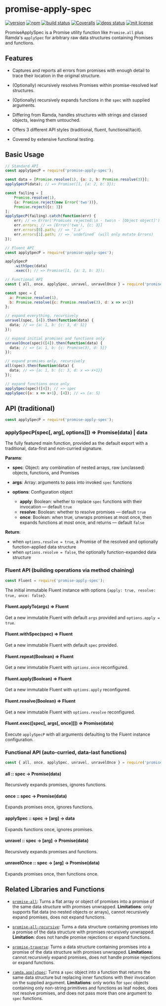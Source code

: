 
# promise-apply-spec

[![version][version-img]][version-url]
[![npm][npmjs-img]][npmjs-url]
[![build status][travis-img]][travis-url]
[![Coveralls][coveralls-img]][coveralls-url]
[![deps status][daviddm-img]][daviddm-url]
[![mit license][license-img]][license-url]

PromiseApplySpec is a Promise utility function like `Promise.all` plus Ramda's
`applySpec` for arbitrary raw data structures containing Promises and functions.

## Features

  - Captures and reports all errors from promises with enough detail to trace their
    location in the original structure.
  
  - (Optionally) recursively resolves Promises within promise-resolved leaf structures.
  
  - (Optionally) recursively expands functions in the `spec` with supplied arguments.
  
  - Differing from Ramda, handles structures with strings and classed objects, leaving
    them untouched.
  
  - Offers 3 different API styles (traditional, fluent, functional/tacit).
  
  - Covered by extensive functional testing.

## Basic Usage

```javascript
// Standard API
const applySpecP = require('promise-apply-spec');

const data = [Promise.resolve(1), {a: 2, b: Promise.resolve(3)}];
applySpecP(data); // => Promise([1, {a: 2, b: 3});

const failing = [
    Promise.resolve(1),
    {a: Promise.reject(new Error('two'))},
    Promise.reject({c: 3})
];
applySpecP(failing).catch(function(err) {
    err; // => Error('Promises rejected:\n - two\n - [Object object]')
    err.errors; // => [Error('two'), {c: 3}]
    err.errors[0].path; // => '1.a'
    err.errors[1].path; // => `undefined` (will only mutate Errors)
});

// Fluent API
const applySpecP = require('promise-apply-spec');

applySpecP
    .withSpec(data)
    .exec(); // => Promise([1, {a: 2, b: 3});

// Functional API
const { all, once, applySpec, unravel, unravelOnce } = require('promise-apply-spec');

const spec = {
  a: Promise.resolve(1),
  b: Promise.resolve({c: Promise.resolve(3), d: x => x+1})
};

// expand everything, recursively
unravel(spec, [4]).then(function(data) {
  data; // => {a: 1, b: {c: 3, d: 5}}
});

// expand initial promises and functions only
unravelOnce(spec)([4]).then(function(data) {
  data; // => {a: 1, b: {c: Promise(3), d: 5}}
});

// expand promises only, recursively
all(spec).then(function(data) {
  data; // => {a: 1, b: {c: 3, d: x => x+1}}
});

// expand functions once only
applySpec(spec)([4]); // => spec
applySpec({a: x => x+1}, [4]); // => {a: 5}
```

## API (traditional)

```javascript
const applySpecP = require('promise-apply-spec');
```

### applySpecP(spec[, arg[, options]]) ⇒ Promise(data) | data

The fully featured main function, provided as the default export with a traditional,
data-first and non-curried signature.

**Params**:
  - **spec**: Object: any combination of nested arrays, raw (unclassed) objects,
    functions, and Promises
    
  - **args**: Array: arguments to pass into invoked `spec` functions
  
  - **options**: Configuration object
    - **apply**: Boolean: whether to replace `spec` functions with their
      invocation &mdash; default `true`
    - **resolve**: Boolean: whether to resolve promises &mdash; default `true`
    - **once**: Boolean: when true, unwraps promises at most once, then expands
      functions at most once, and returns &mdash; default `false`

**Return**:
  - when `options.resolve = true`, a Promise of the resolved and optionally
    function-applied data structure
  - when `options.resolve = false`, the optionally function-expanded data structure


### Fluent API (building operations via method chaining)

```javascript
const Fluent = require('promise-apply-spec');
```

The initial immutable Fluent instance with options `{apply: true, resolve: true, once: false}`.

#### Fluent.applyTo(args) ⇒ Fluent

Get a new immutable Fluent with default `args` provided and `options.apply = true`.

#### Fluent.withSpec(spec) ⇒ Fluent

Get a new immutable Fluent with default `spec` provided.

#### Fluent.repeat(Boolean) ⇒ Fluent

Get a new immutable Fluent with `options.once` reconfigured.

#### Fluent.apply(Boolean) ⇒ Fluent

Get a new immutable Fluent with `options.apply` reconfigured.

#### Fluent.resolve(Boolean) ⇒ Fluent

Get a new immutable Fluent with `options.resolve` reconfigured.

#### Fluent.exec([spec[, args[, once]]]) ⇒ Promise(data)

Execute `applySpecP` with all arguments defaulting to the Fluent instance configuration.


### Functional API (auto-curried, data-last functions)

```javascript
const { all, once, applySpec, unravel, unravelOnce } = require('promise-apply-spec');
```

#### all :: spec → Promise(data)

Recursively expands promises, ignores functions.

#### once :: spec → Promise(data)

Expands promises once, ignores functions.

#### applySpec :: spec → [arg] → data

Expands functions once, ignores promises.

#### unravel :: spec → [arg] → Promise(data)

Recursively expands promises and functions.

#### unravelOnce :: spec → [arg] → Promise(data)

Expands promises once, then functions once.


## Related Libraries and Functions

  - [`promise-all`](https://github.com/joakimbeng/promise-all):
    Turns a flat array or object of promises into a promise of the same data structure
    with promises unwrapped.  **Limitations**: only supports flat data (no nested objects
    or arrays), cannot recursively expand promises, does not expand functions.
  
  - [`promise-all-recursive`](https://github.com/usefulthink/promise-all-recursive):
    Turns a data structure containing promises into a promise of the data structure
    with promises recursively unwrapped.  **Limitation**: does not handle promise
    rejections or expand functions.
  
  - [`promise-traverse`](https://github.com/mvaldesdeleon/promise-traverse):
    Turns a data structure containing promises into a promise of the data structure
    with promises unwrapped.  **Limitations**: cannot recursively expand promises,
    does not handle promise rejections or expand functions.
  
  - [`ramda.applySpec`](https://ramdajs.com/docs/#applySpec):
    Turns a `spec` object into a function that returns the same data structure
    but replacing inner functions with their invocation on the supplied argument.
    **Limitations**: only works for `spec` objects containing only non-string
    primitives and functions as leaf nodes, does not resolve promises, and does
    not pass more than one argument to `spec` functions.

[version-url]: https://github.com/evan-king/promise-apply-spec/releases
[version-img]: https://img.shields.io/github/tag/evan-king/promise-apply-spec.svg?style=flat

[npmjs-url]: https://www.npmjs.com/package/promise-apply-spec
[npmjs-img]: https://img.shields.io/npm/v/promise-apply-spec.svg?style=flat

[coveralls-url]: https://coveralls.io/r/evan-king/promise-apply-spec?branch=master
[coveralls-img]: https://img.shields.io/coveralls/evan-king/promise-apply-spec.svg?style=flat

[license-url]: https://github.com/evan-king/promise-apply-spec/blob/master/LICENSE
[license-img]: https://img.shields.io/badge/license-MIT-blue.svg?style=flat

[travis-url]: https://travis-ci.org/evan-king/promise-apply-spec
[travis-img]: https://img.shields.io/travis/evan-king/promise-apply-spec.svg?style=flat

[daviddm-url]: https://david-dm.org/evan-king/promise-apply-spec
[daviddm-img]: https://img.shields.io/david/evan-king/promise-apply-spec.svg?style=flat
